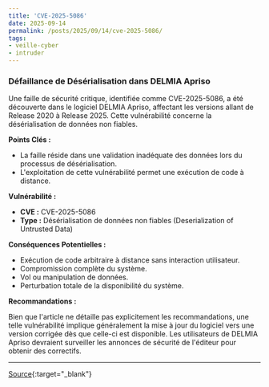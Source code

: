 ```yaml
---
title: 'CVE-2025-5086'
date: 2025-09-14
permalink: /posts/2025/09/14/cve-2025-5086/
tags:
- veille-cyber
- intruder
---
```

### Défaillance de Désérialisation dans DELMIA Apriso

Une faille de sécurité critique, identifiée comme CVE-2025-5086, a été découverte dans le logiciel DELMIA Apriso, affectant les versions allant de Release 2020 à Release 2025. Cette vulnérabilité concerne la désérialisation de données non fiables.

**Points Clés :**

*   La faille réside dans une validation inadéquate des données lors du processus de désérialisation.
*   L'exploitation de cette vulnérabilité permet une exécution de code à distance.

**Vulnérabilité :**

*   **CVE :** CVE-2025-5086
*   **Type :** Désérialisation de données non fiables (Deserialization of Untrusted Data)

**Conséquences Potentielles :**

*   Exécution de code arbitraire à distance sans interaction utilisateur.
*   Compromission complète du système.
*   Vol ou manipulation de données.
*   Perturbation totale de la disponibilité du système.

**Recommandations :**

Bien que l'article ne détaille pas explicitement les recommandations, une telle vulnérabilité implique généralement la mise à jour du logiciel vers une version corrigée dès que celle-ci est disponible. Les utilisateurs de DELMIA Apriso devraient surveiller les annonces de sécurité de l'éditeur pour obtenir des correctifs.

---
[Source](https://cvemon.intruder.io/cves/CVE-2025-5086){:target="_blank"}
